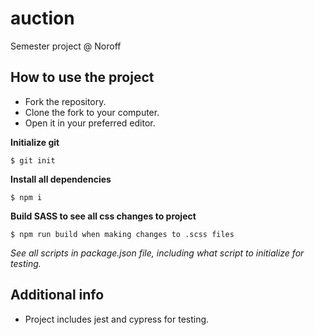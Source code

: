 # auction

Semester project @ Noroff

## How to use the project

- Fork the repository.
- Clone the fork to your computer.
- Open it in your preferred editor.

**Initialize git**

```
$ git init
```

**Install all dependencies**

```
$ npm i
```

**Build SASS to see all css changes to project**

```
$ npm run build when making changes to .scss files
```

_See all scripts in package.json file, including what script to initialize for testing._

## Additional info

- Project includes jest and cypress for testing.
